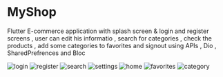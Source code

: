 # MyShop

Flutter E-commerce application with splash screen & login and register screens , user can edit his informatio , search for categories , check the products , add some categories to favorites and signout
using APIs , Dio , SharedPrefrences and Bloc

![login](https://user-images.githubusercontent.com/77443413/127056807-5d393dcb-279d-4211-96db-2dfc512afdba.jpeg)
![register](https://user-images.githubusercontent.com/77443413/127056817-e96c062e-38b1-4d22-9472-f7fd23021edc.jpeg)
![search](https://user-images.githubusercontent.com/77443413/127056823-113384f5-c967-4c76-bf42-4cdb0d2900b3.jpeg)
![settings](https://user-images.githubusercontent.com/77443413/127056826-04d392d6-e51a-43a1-b372-45efe7481858.jpeg)
![home](https://user-images.githubusercontent.com/77443413/127056838-8e005b97-f743-43e8-97b7-33aa89f442aa.jpeg)
![favorites](https://user-images.githubusercontent.com/77443413/127056843-0a6acb21-7520-4bb8-9011-365b1054b5de.jpeg)
![category](https://user-images.githubusercontent.com/77443413/127056853-d5dff0f5-b49c-4a91-a48d-9d83273a16a1.jpeg)

